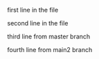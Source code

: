 first line in the file

second line in the file

third line from master branch

fourth line from main2 branch